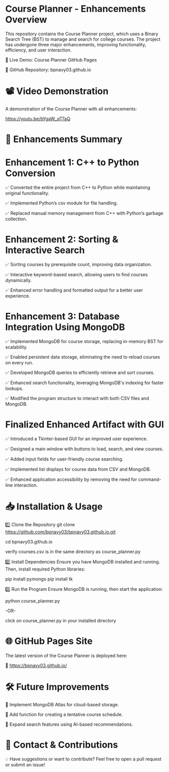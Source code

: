 # Course Planner - Enhancements Overview
 This repository contains the Course Planner project, which uses a Binary Search Tree (BST) to manage and search for college courses. The project has undergone three major enhancements, improving functionality, efficiency, and user interaction.

📌 Live Demo: Course Planner GitHub Pages

📌 GitHub Repository: bpnavy03.github.io

# 📽️ Video Demonstration
 A demonstration of the Course Planner with all enhancements:

 https://youtu.be/bYgaW_qT7aQ

# 🚀 Enhancements Summary

# Enhancement 1: C++ to Python Conversion
✅ Converted the entire project from C++ to Python while maintaining original functionality.

✅ Implemented Python’s csv module for file handling.

✅ Replaced manual memory management from C++ with Python’s garbage collection.

# Enhancement 2: Sorting & Interactive Search

✅ Sorting courses by prerequisite count, improving data organization.

✅ Interactive keyword-based search, allowing users to find courses dynamically.

✅ Enhanced error handling and formatted output for a better user experience.

# Enhancement 3: Database Integration Using MongoDB

✅ Implemented MongoDB for course storage, replacing in-memory BST for scalability.

✅ Enabled persistent data storage, eliminating the need to reload courses on every run.

✅ Developed MongoDB queries to efficiently retrieve and sort courses.

✅ Enhanced search functionality, leveraging MongoDB's indexing for faster lookups.

✅ Modified the program structure to interact with both CSV files and MongoDB.

# Finalized Enhanced Artifact with GUI

✅ Introduced a Tkinter-based GUI for an improved user experience.

✅ Designed a main window with buttons to load, search, and view courses.

✅ Added input fields for user-friendly course searching.

✅ Implemented list displays for course data from CSV and MongoDB.

✅ Enhanced application accessibility by removing the need for command-line interaction.

# 📥 Installation & Usage
1️⃣ Clone the Repository
git clone https://github.com/bpnavy03/bpnavy03.github.io.git

cd bpnavy03.github.io

verify courses.csv is in the same directory as course_planner.py

2️⃣ Install Dependencies
Ensure you have MongoDB installed and running. Then, install required Python libraries:

pip install pymongo
pip install tk

3️⃣ Run the Program
Ensure MongoDB is running, then start the application:

python course_planner.py

-OR-

click on course_planner.py in your installed directory

# 🌐 GitHub Pages Site
The latest version of the Course Planner is deployed here:

🔗 https://bpnavy03.github.io/

# 🛠 Future Improvements

🔹 Implement MongoDB Atlas for cloud-based storage.

🔹 Add function for creating a tentative course schedule.

🔹 Expand search features using AI-based recommendations.

# 📧 Contact & Contributions

💡 Have suggestions or want to contribute? Feel free to open a pull request or submit an issue!
